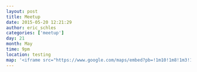```yaml
---
layout: post
title: Meetup
date: 2015-05-20 12:21:29
author: eric_schles
categories: ['meetup']
day: 21
month: May
time: 9pm
location: testing
map: '<iframe src="https://www.google.com/maps/embed?pb=!1m10!1m8!1m3!1d11210.84540906602!2d13.418351030750289!3d52.478113325163484!3m2!1i1024!2i768!4f13.1!5e0!3m2!1sen!2sus!4v1439728317400" width="600" height="450" frameborder="0" style="border:0" allowfullscreen></iframe>'
---
```

